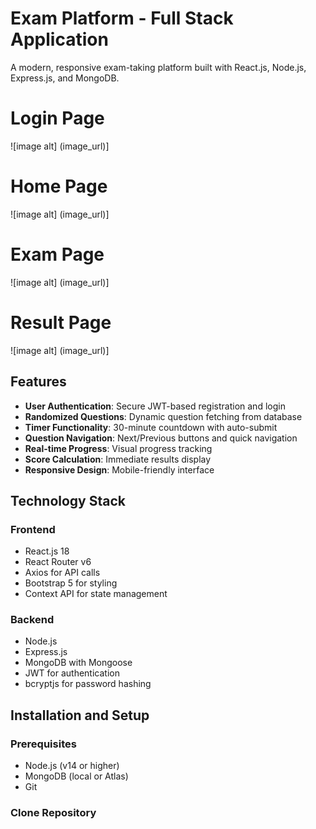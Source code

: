 # Exam Platform - Full Stack Application

A modern, responsive exam-taking platform built with React.js, Node.js, Express.js, and MongoDB.
# Login Page
![image alt] (image_url)]

# Home Page
![image alt] (image_url)]

# Exam Page
![image alt] (image_url)]

# Result Page
![image alt] (image_url)]

## Features

- **User Authentication**: Secure JWT-based registration and login
- **Randomized Questions**: Dynamic question fetching from database
- **Timer Functionality**: 30-minute countdown with auto-submit
- **Question Navigation**: Next/Previous buttons and quick navigation
- **Real-time Progress**: Visual progress tracking
- **Score Calculation**: Immediate results display
- **Responsive Design**: Mobile-friendly interface

## Technology Stack

### Frontend
- React.js 18
- React Router v6
- Axios for API calls
- Bootstrap 5 for styling
- Context API for state management

### Backend
- Node.js
- Express.js
- MongoDB with Mongoose
- JWT for authentication
- bcryptjs for password hashing

## Installation and Setup

### Prerequisites
- Node.js (v14 or higher)
- MongoDB (local or Atlas)
- Git

### Clone Repository
